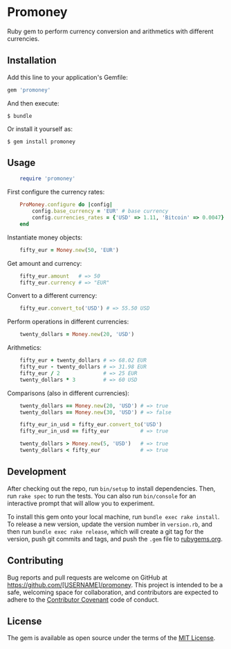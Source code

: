 # Promoney

Ruby gem to perform currency conversion and arithmetics with different currencies.

## Installation

Add this line to your application's Gemfile:

```ruby
gem 'promoney'
```

And then execute:

    $ bundle

Or install it yourself as:

    $ gem install promoney

## Usage
```ruby
	require 'promoney'
```
First configure the currency rates:
```ruby
	ProMoney.configure do |config|
		config.base_currency = 'EUR' # base currency
		config.currencies_rates = {'USD' => 1.11, 'Bitcoin' => 0.0047} # other currencies
	end
```
Instantiate money objects:
```ruby
	fifty_eur = Money.new(50, 'EUR')
```
Get amount and currency:
```ruby
	fifty_eur.amount   # => 50
	fifty_eur.currency # => "EUR"
```
Convert to a different currency:
```ruby
	fifty_eur.convert_to('USD') # => 55.50 USD
```
Perform operations in different currencies:
```ruby
	twenty_dollars = Money.new(20, 'USD')
```
Arithmetics:
```ruby
	fifty_eur + twenty_dollars # => 68.02 EUR
	fifty_eur - twenty_dollars # => 31.98 EUR
	fifty_eur / 2              # => 25 EUR
	twenty_dollars * 3         # => 60 USD
```
Comparisons (also in different currencies):
```ruby
	twenty_dollars == Money.new(20, 'USD') # => true
	twenty_dollars == Money.new(30, 'USD') # => false

	fifty_eur_in_usd = fifty_eur.convert_to('USD')
	fifty_eur_in_usd == fifty_eur          # => true

	twenty_dollars > Money.new(5, 'USD')   # => true
	twenty_dollars < fifty_eur             # => true
```
## Development

After checking out the repo, run `bin/setup` to install dependencies. Then, run `rake spec` to run the tests. You can also run `bin/console` for an interactive prompt that will allow you to experiment.

To install this gem onto your local machine, run `bundle exec rake install`. To release a new version, update the version number in `version.rb`, and then run `bundle exec rake release`, which will create a git tag for the version, push git commits and tags, and push the `.gem` file to [rubygems.org](https://rubygems.org).

## Contributing

Bug reports and pull requests are welcome on GitHub at https://github.com/[USERNAME]/promoney. This project is intended to be a safe, welcoming space for collaboration, and contributors are expected to adhere to the [Contributor Covenant](http://contributor-covenant.org) code of conduct.


## License

The gem is available as open source under the terms of the [MIT License](http://opensource.org/licenses/MIT).

